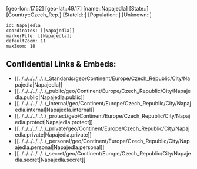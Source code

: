 ﻿---
location: [49.17,17.52]
mapzoom: [7,12] 
mapmarker: city 
type: City
tags:
- geo/City


SpocWebEntityId: 32735
isDeleted: false
confidential: public

---
[geo-lon::17.52]
[geo-lat::49.17]
[name::Napajedla]
[State::]
[Country::Czech_Rep.]
[StateId::]
[Population::]
[Unknown::]


```leaflet
id: Napajedla
coordinates: [[Napajedla]]
markerFile: [[Napajedla]]
defaultZoom: 11 
maxZoom: 18
```


## Confidential Links & Embeds: 
- [[../../../../../../_Standards/geo/Continent/Europe/Czech_Republic/City/Napajedla|Napajedla]] 
- [[../../../../../../_public/geo/Continent/Europe/Czech_Republic/City/Napajedla.public|Napajedla.public]] 
- [[../../../../../../_internal/geo/Continent/Europe/Czech_Republic/City/Napajedla.internal|Napajedla.internal]] 
- [[../../../../../../_protect/geo/Continent/Europe/Czech_Republic/City/Napajedla.protect|Napajedla.protect]] 
- [[../../../../../../_private/geo/Continent/Europe/Czech_Republic/City/Napajedla.private|Napajedla.private]] 
- [[../../../../../../_personal/geo/Continent/Europe/Czech_Republic/City/Napajedla.personal|Napajedla.personal]] 
- [[../../../../../../_secret/geo/Continent/Europe/Czech_Republic/City/Napajedla.secret|Napajedla.secret]] 
